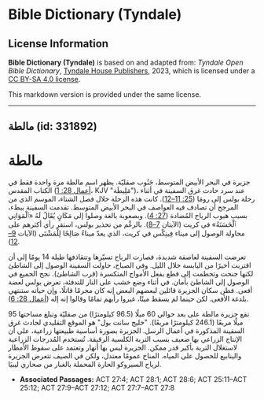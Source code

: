 # Bible Dictionary (Tyndale)

## License Information

**Bible Dictionary (Tyndale)** is based on and adapted from: _Tyndale Open Bible Dictionary_, [Tyndale House Publishers](https://tyndaleopenresources.com/), 2023, which is licensed under a [CC BY-SA 4.0 license](https://creativecommons.org/licenses/by-sa/4.0/legalcode.en).

This markdown version is provided under the same license.



--------------------------------

## مالطة (id: 331892)

**مالطة**
=========

جزيرة في البحر الأبيض المتوسط، جَنُوب صقليّة. يظهر اسم مالطة مرة واحدة فقط في الكتاب المقدس ([أعمال 28: 1](https://ref.ly/Acts28:1)، KJV "مَلِيطَة")، عند سرد حادث غرق السفينة في أثناء رحلة بولس إلى رومَا ([25: 11–12](https://ref.ly/Acts25:11-Acts25:12)). كانت هذه الرحلة خلال فصل الشتاء، الموسم الذي من المرجح أن تصادف فيه العواصف في البحر الأبيض المتوسط. تقدمت السفينة ببطء، بسبب هبوب الرياح المُضادة ([27: 4](https://ref.ly/Acts27:4)). وبصعوبة بالغة وصلوا إلى مَكَانٍ يُقَالُ لَهُ «ٱلْمَوَانِي ٱلْحَسَنَةُ» في كريت (الآيتان [7–8](https://ref.ly/Acts27:7-Acts27:8)). بالرغْم من تحذير بولس، استقر رأي أكثرهم على محاولة الوصول إلى ميناء فِينِكْس في كريت، الذي يعدّ ميناءً صَالِحًا لِلْمَشْتَى (الآيات [9–12](https://ref.ly/Acts27:9-Acts27:12)).

تعرضت السفينة لعاصفة شديدة، فصارت الرياح تسيّرها وتتقاذفها طيلة 14 يومًا إلى أن اقتربت أخيرًا من اليابسة خلال الليل. وفي الصباح، حاولت السفينة الوصول إلى الشاطئ لكنها جنحت وتحطمت إلى قطع بفعل الأمواج المتكسرة (قرب الشاطئ). نجح الجميع في الوصول إلى الشاطئ بأمان. في أثناء وضع خشب على النار للتدفئة، تعرض بولس لعضة أفعى. فظن سكان الجزيرة قائلين لبعضهم البعض إنه كان مجرمًا قاتلًا، وإن حياته ستنتهي بلدغة الأفعى. لكن حينما لم يسقط ميتًا، غيروا رأيهم تمامًا وقالوا إنه إله ([أعمال 28: 6](https://ref.ly/Acts28:6)).

تقع جزيرة مالطة على بعد حوالي 60 ميلًا (96\.5 كيلومترًا) من صقليّة وتبلغ مساحتها 95 ميلًا مربعًا (246\.1 كيلومترًا مربعًا). "خليج سانت بول" هو الموقع التقليدي لحادث غرق السفينة المذكورة في أعمال الرسل. الجزيرة بصورة أساسية طبيعتها زراعية، على أن الإنتاج الزراعي بها ضعيف بسبب التربة الكلسية الرقيقة. تُستخدم المُدرجات الزراعية لاستغلال التربة بأكبر قدر ممكن. الجزيرة ليس بها أنهار وتعتمد على سقوط الأمطار والينابيع للحصول على المياه. المناخ عمومًا معتدل، ولكن في الصيف تتعرض الجزيرة لرياح السيروكو الحارة المحملة بالغبار من صحاري ليبيَا.

* **Associated Passages:** ACT 27:4; ACT 28:1; ACT 28:6; ACT 25:11–ACT 25:12; ACT 27:9–ACT 27:12; ACT 27:7–ACT 27:8

